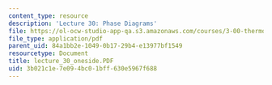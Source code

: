 ```yaml
---
content_type: resource
description: 'Lecture 30: Phase Diagrams'
file: https://ol-ocw-studio-app-qa.s3.amazonaws.com/courses/3-00-thermodynamics-of-materials-fall-2002/3b021c1e7e094bc01bff630e5967f688_lecture_30_oneside.PDF
file_type: application/pdf
parent_uid: 84a1bb2e-1049-0b17-29b4-e13977bf1549
resourcetype: Document
title: lecture_30_oneside.PDF
uid: 3b021c1e-7e09-4bc0-1bff-630e5967f688
---
```

